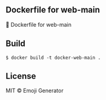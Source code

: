 ## Dockerfile for web-main

:whale: Dockerfile for web-main

## Build

```
$ docker build -t docker-web-main .
```

## License
MIT &copy; Emoji Generator
